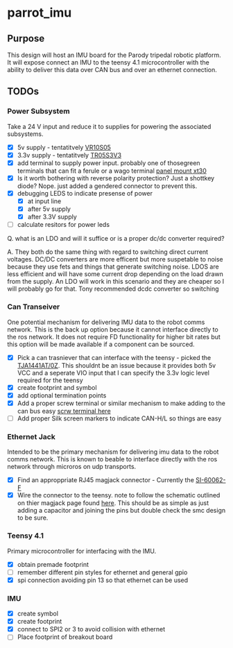 # parrot_imu

## Purpose

This design will host an IMU board for the Parody tripedal robotic platform. It will expose connect an IMU to the teensy 4.1 microcontroller with the ability to deliver this data over CAN bus and over an ethernet connection.

## TODOs

### Power Subsystem

Take a 24 V input and reduce it to supplies for powering the associated subsystems.

- [x] 5v supply - tentatitvely [VR10S05](https://www.digikey.com.au/en/products/detail/xp-power/VR10S05/13147713)
- [x] 3.3v supply - tentatitvely [TR05S3V3](https://www.digikey.com.au/en/products/detail/xp-power/TR05S3V3/4488636)
- [x] add terminal to supply power input. probably one of thosegreen terminals that can fit a ferule or a wago terminal [panel mount xt30](https://www.ebay.com.au/itm/393171351901)
- [x] Is it worth bothering with reverse polarity protection? Just a shottkey diode? Nope. just added a gendered connector to prevent this.
- [x] debugging LEDS to indicate presense of power
  - [x] at input line
  - [x] after 5v supply
  - [x] after 3.3V supply
- [ ] calculate resitors for power leds

Q. what is an LDO and will it suffice or is a proper dc/dc converter required?

A. They both do the same thing with regard to switching direct current voltages. DC/DC converters are more efficent but more suspetable to noise because they use fets and things that generate switching noise. LDOS are less efficient and will have some current drop depending on the load drawn from the supply. An LDO will work in this scenario and they are cheaper so I will probably go for that. Tony recommended dcdc converter so switching

### Can Transeiver

One potential mechanism for delivering IMU data to the robot comms network. This is the back up option because it cannot interface directly to the ros network. It does not require FD functionality for higher bit rates but this option will be made available if a component can be sourced.

- [x] Pick a can trasniever that can interface with the teensy - picked the [TJA1441AT/0Z](https://www.digikey.com.au/en/products/detail/nxp-usa-inc/TJA1441AT-0Z/13691175). This shouldnt be an issue because it provides both 5v VCC and a seperate VIO input that I can specify the 3.3v logic level required for the teensy
- [x] create footprint and symbol
- [x] add optional termination points
- [x] Add a proper screw terminal or similar mechanism to make adding to the can bus easy [scrw terminal here](https://www.digikey.com.au/en/products/detail/cui-devices/TB005-762-02BE/10064113)
- [ ] Add proper Silk screen markers to indicate CAN-H/L so things are easy

### Ethernet Jack

Intended to be the primary mechanism for delivering imu data to the robot comms network. This is known to beable to interface directly with the ros network through microros on udp transports.

- [x] Find an approppriate RJ45 magjack connector - Currently the [SI-60062-F](https://www.digikey.com.au/en/products/detail/bel-fuse-inc/SI-60062-F/1033372)
- [x] Wire the connector to the teensy. note to follow the schematic outlined on thier magjack page found [here](https://www.pjrc.com/store/ethernet_kit.html). This should be as simple as just adding a capacitor and joining the pins but double check the smc design to be sure.

### Teensy 4.1

Primary microcontroller for interfacing with the IMU.

- [x] obtain premade footprint
- [ ] remember different pin styles for ethernet and general gpio
- [x] spi connection avoiding pin 13 so that ethernet can be used

### IMU

- [x] create symbol
- [x] create footprint
- [x] connect to SPI2 or 3 to avoid collision with ethernet
- [ ] Place footprint of breakout board